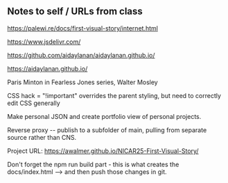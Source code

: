 ## Notes to self / URLs from class

https://palewi.re/docs/first-visual-story/internet.html

https://www.jsdelivr.com/

https://github.com/aidaylanan/aidaylanan.github.io/

https://aidaylanan.github.io/

Paris Minton in Fearless Jones series, Walter Mosley

CSS hack = "!important" overrides the parent styling, but need to correctly edit CSS generally

Make personal JSON and create portfolio view of personal projects. 

Reverse proxy -- publish to a subfolder of main, pulling from separate source rather than CNS. 

Project URL: https://awalmer.github.io/NICAR25-First-Visual-Story/ 

Don't forget the npm run build part - this is what creates the docs/index.html --> and then push those changes in git. 
